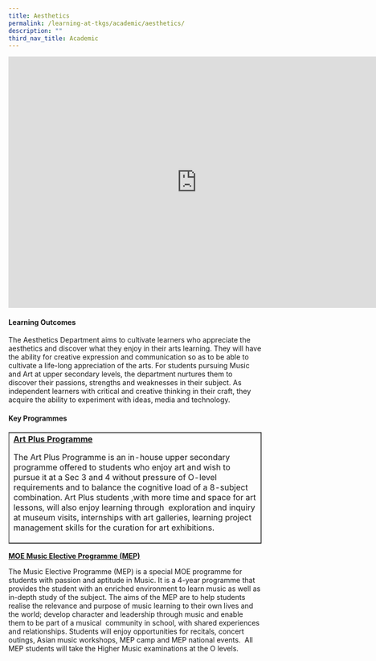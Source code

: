 ```yaml
---
title: Aesthetics
permalink: /learning-at-tkgs/academic/aesthetics/
description: ""
third_nav_title: Academic
---
```

<iframe src="https://docs.google.com/presentation/d/e/2PACX-1vRDI9RW_tfrsCcOk2Ggca58lOiETZ1bGAzO4AXmasj1xUPFuOYBmNtsxYg_0StXSQsRB8RH8AX92zsz/embed?start=false&loop=false&delayms=10000" frameborder="0" width="750" height="500" allowfullscreen="true"></iframe>

<h4><strong>Learning Outcomes</strong></h4>
<p>The Aesthetics Department aims to cultivate learners who appreciate the aesthetics and discover what they enjoy in their arts learning. They will have the ability for creative expression and communication so as to be able to cultivate a life-long appreciation of the arts. For students pursuing Music and Art at upper secondary levels, the department nurtures them to discover their passions, strengths and weaknesses in their subject. As independent learners with critical and creative thinking in their craft, they acquire the ability to experiment with ideas, media and technology.</p>
<h4><strong>Key Programmes</strong></h4>
<table style="border-collapse: collapse; width: 100%;" border="1">
<tbody>
<tr>
<td style="width: 50%;">
<b><u><strong>Art Plus Programme</b></u></strong><p>
The Art Plus Programme is an in-house upper secondary programme offered to students who enjoy art and wish to pursue it at a Sec 3 and 4 without pressure of O-level requirements and to balance the cognitive load of a 8-subject combination. Art Plus students ,with more time and space for art lessons, will also enjoy learning through&nbsp; exploration and inquiry at museum visits, internships with art galleries, learning project management skills for the curation for art exhibitions.&nbsp;</p>
</td>
	</tr>
	</tbody>
	</table>
<td style="width: 50%;">
<b><u><strong>MOE Music Elective Programme (MEP)</b></u></strong>
<p>The Music Elective Programme (MEP) is a special MOE programme for students with passion and aptitude in Music. It is a 4-year programme that provides the student with an enriched environment to learn music as well as in-depth study of the subject. The aims of the MEP are to help students realise the relevance and purpose of music learning to their own lives and the world; develop character and leadership through music and enable them to be part of a musical&nbsp; community in school, with shared experiences and relationships. Students will enjoy opportunities for recitals, concert outings, Asian music workshops, MEP camp and MEP national events.&nbsp; All MEP students will take the Higher Music examinations at the O levels.</p>
</td>
</tr>
</tbody>
</table>